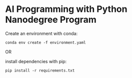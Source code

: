 # AI Programming with Python Nanodegree Program

Create an environment with conda:
```
conda env create -f environment.yaml
```


OR


install dependencies with pip:
```
pip install -r requirements.txt
```